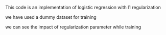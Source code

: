 
This code is an implementation  of logistic regression with l1 regularization

we have used a dummy dataset for training 

we can see the impact of regularization parameter while training 

